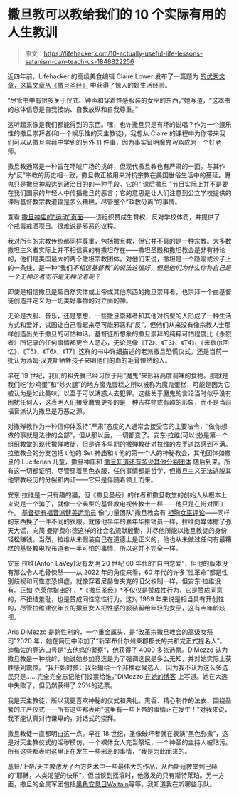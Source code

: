 # 撒旦教可以教给我们的 10 个实际有用的人生教训

> 原文：<https://lifehacker.com/10-actually-useful-life-lessons-satanism-can-teach-us-1848822256>

近四年前，Lifehacker 的高级美食编辑 Claire Lower 发布了一篇题为 [的优秀文章，这篇文章从《撒旦圣经》](https://lifehacker.com/surprisingly-good-life-lessons-from-the-satanic-bible-1829876106) 中获得了惊人的好生活经验。

“尽管书中有很多关于仪式、钟声和穿着性感服装的女巫的东西，”她写道，“这本书的总体信息是自我接纳、自我放纵和自我尊重。”

这听起来像是我们都能得到的东西。嘿，也许撒旦只是有坏的说唱？作为一个娱乐性的撒旦崇拜者(和一个娱乐性的天主教徒)，我想从 Claire 的课程中为你带来我们可以从撒旦崇拜中学到的另外 11 件事，因为事实证明魔鬼*可以*成为一个好老师。

撒旦教通常是一种旨在吓唬广场的挑衅，但现代撒旦教也有严肃的一面。与其作为“反”宗教的历史相一致，撒旦教正被用来对抗宗教在美国世俗生活中的蔓延。魔鬼只是撒旦神殿达到政治目的的一种手段。它的“ [课后撒旦](https://local21news.com/news/local/after-school-satan-club-proposed-at-york-county-elementary-school) ”节目实际上并不是要在我们国家的年轻人中传播撒旦的恶言；它的意思是让人们注意到公立学校提供的课后基督教宗教灌输是多么糟糕，尽管整个“政教分离”的事情。

查看 [撒旦神庙的“运动”页面](https://thesatanictemple.com/pages/campaigns)——该组织赞成生育权，反对学校体罚，并提供了一个戒毒戒酒项目。很难说是邪恶的议程。

我对所有的宗教传统都同样尊重，包括撒旦教，但它并不真的是一种宗教。大多数撒坦主义者实际上并不相信真的有撒坦存在——撒坦圣殿和撒坦教会是非有神论的，他们是美国最大的两个撒坦宗教团体。对他们来说，撒坦是一个隐喻或沙子上的一条线，是一种“我们*不相信基督教”的说法这很好，但是他们为什么你称自己是一个无神论者而不是无神论者呢？*

即使是相信撒旦是超自然实体或上帝或其他东西的撒旦崇拜者，也崇拜一个由基督徒创造并定义为一切美好事物的对立面的神。

无论是衣服、音乐，还是思想，一些撒旦崇拜者和其他对抗型的人形成了一种生活方式和爱好，试图让自己看起来尽可能邪恶和“反”，但他们从来没有像宗教人士那样创造出关于撒旦的可怕神话。基督徒所想象的撒旦崇拜的纯粹可怕程度比《杀戮者》所记录的任何事情都更令人恶心，无论是像《T2》、《T3》、《T4》、《米歇尔回忆》、《T5》、《T6》、《T7》这样的书中详细描述的老派撒旦恐慌仪式，还是当前一批认为汤姆·汉克斯牺牲孩子来喝他们的血的毛骨悚然的人。

早在 19 世纪，我们的祖先就已经习惯于用“魔鬼”来形容高度调味的食物。那就是我们吃“炒鸡蛋”和“炒火腿”的地方魔鬼蛋糕之所以被称为魔鬼蛋糕，可能是因为它被认为是如此美味，以至于可以诱惑人去犯罪。这些关于魔鬼的言论当时似乎没有困扰任何人，这表明人们接受魔鬼更多的是一种吉祥物或有趣的形象，而不是当前福音派认为撒旦是万恶之源。

对撒殚教作为一种信仰体系持“严肃”态度的人通常会接受它的主要法令，“做你想做的事就是法律的全部”，但从那以后，一切都变了。安东·拉维(可以说)是第一个组织教堂的现代撒殚教徒，但是许多早期的撒殚教徒对拉维的左手道路感到不满。拉维教会的分支包括 t 他的 Set 神庙和 t 他的第一个人的神秘教会，其他团体如撒旦的 Luciferian 儿童，撒旦神庙和 [撒旦知道还有多少其他分裂团体](https://www.history.com/topics/1960s/satanism) 随后到来。所有这一切都证明，尽管穿着黑色衣服，任何事情都是哲学，但撒旦主义无法逃脱其他宗教经历的分裂和内讧——它只是伴随着领土而来。

安东·拉维是一只有趣的猫，但《撒旦圣经》的作者和撒旦教堂的创始人从根本上来说是一个骗子，就像一个典型的基督教电视传教士一样——他只是在街对面工作。 [基督徒有福音派健美运动员](https://www.youtube.com/watch?v=f4giDWLzirU) 像“力量团队”撒旦教会有 [袒胸女巫评论](https://twitter.com/churchofsatan/status/872517740564762625?lang=en)——同样的东西换了一件不同的衣服。就像他早年的嘉年华推销员一样，拉维向媒体撒了弥天大谎，向简·曼斯费尔德这样的社会名流献殷勤，并尽他所能以撒旦教徒的身份轻松赚钱。当然，拉维从未假装自己在道德上是正义的，他也从未做过任何有最糟糕的基督教电视布道者一半可怕的事情，所以这并不完全一样。

安东·拉维(Anton LaVey)没有发明 20 世纪 60 年代的“自由恋爱”，但他的版本没有那么令人毛骨悚然——从 2022 年的角度来看，60 年代的许多“性革命”都是性别歧视和同性恋恐惧症，就像穿着尼赫鲁夹克的旧父权制一样。但安东·拉维没有。正如 [克莱尔指出的](https://lifehacker.com/surprisingly-good-life-lessons-from-the-satanic-bible-1829876106) ，*《撒旦圣经》*不仅仅是赞成性行为，它是赞成同意的，不扭结羞耻，也是赞成同性恋性行为。这对 1969 年来说是相当具有开创性的，尽管拉维建议年长的撒旦女人把性感的服装留给年轻的女巫，这有点年龄歧视。

Aria DiMezzo 是跨性别的，一个重金属头，是“改革宗撒旦教会的高级女祭司”2020 年，她在简历中添加了“新罕布什尔州柴郡郡长的共和党正式提名人”。迪梅佐的竞选口号是“去他妈的警察”，他获得了 4000 多张选票。DiMezzo 认为撒旦教是一种挑衅，她说她参加竞选是为了强调选民是多么无知，并对她实际上获胜感到震惊。“我开始时预计我会输给一个非推荐候选人，因为我不认为这么多选民只是……完全完全忘记他们投票给谁，”DiMezzo [在她的博客](https://aria4sheriff.com/) 上写道。她在大选中失败了，但仍然获得了 25%的选票。

我是天主教徒，所以我更喜欢神秘的仪式和典礼。熏香、精心制作的法衣、围绕圣餐的庄严仪式——所有这些都表明“这里有一些上帝的事情正在发生！”对我来说，我不能认真对待谦卑的，对话式的崇拜。

撒旦教徒一直都明白这一点。早在 18 世纪，圣像破坏者就在表演“黑色弥撒”，这是对天主教仪式的淫秽模仿，一个裸体女人充当祭坛，一个神圣的主持人被玷污。所有这些都表明这里正在发生一些邪恶的事情，“我是为此而来的。

基督/上帝/天主教激发了西方艺术中一些最伟大的作品，从西斯廷教堂到巴赫的“耶稣，人类渴望的快乐”，但当谈到摇滚时，他激发的只有斯特莱珀。另一方面，撒旦的金属军团包括[黑色安息日](https://www.youtube.com/watch?v=0qanF-91aJo)[Waitain](https://www.youtube.com/watch?v=DJvTodICIVU&t=2s)等等。我知道我在听哪些乐队。
